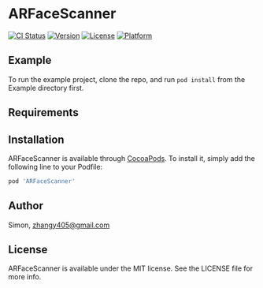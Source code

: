 # ARFaceScanner

[![CI Status](http://img.shields.io/travis/Simon/ARFaceScanner.svg?style=flat)](https://travis-ci.org/Simon/ARFaceScanner)
[![Version](https://img.shields.io/cocoapods/v/ARFaceScanner.svg?style=flat)](http://cocoapods.org/pods/ARFaceScanner)
[![License](https://img.shields.io/cocoapods/l/ARFaceScanner.svg?style=flat)](http://cocoapods.org/pods/ARFaceScanner)
[![Platform](https://img.shields.io/cocoapods/p/ARFaceScanner.svg?style=flat)](http://cocoapods.org/pods/ARFaceScanner)

## Example

To run the example project, clone the repo, and run `pod install` from the Example directory first.

## Requirements

## Installation

ARFaceScanner is available through [CocoaPods](http://cocoapods.org). To install
it, simply add the following line to your Podfile:

```ruby
pod 'ARFaceScanner'
```

## Author

Simon, zhangy405@gmail.com

## License

ARFaceScanner is available under the MIT license. See the LICENSE file for more info.
